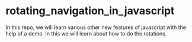 # rotating_navigation_in_javascript
In this repo, we will learn various other new features of javascript with the help of a demo. In this we will learn about how to do the rotations.
